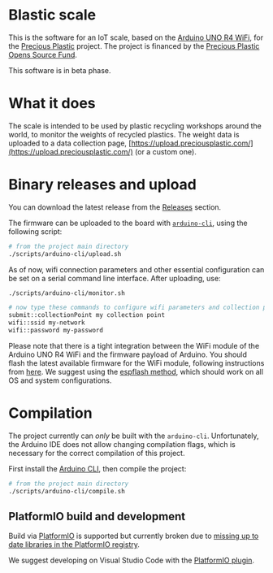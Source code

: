 # Blastic scale

This is the software for an IoT scale, based on the [Arduino UNO R4 WiFi](https://docs.arduino.cc/hardware/uno-r4-wifi/), for the [Precious Plastic](https://www.preciousplastic.com/) project. The project is financed by the [Precious Plastic Opens Source Fund](https://pposf.preciousplastic.com/).

This software is in beta phase.

# What it does

The scale is intended to be used by plastic recycling workshops around the world, to monitor the weights of recycled plastics. The weight data is uploaded to a data collection page, [https://upload.preciousplastic.com/](https://upload.preciousplastic.com/) (or a custom one).

# Binary releases and upload

You can download the latest release from the [Releases](https://github.com/pisto/blastic-scale/releases) section.

The firmware can be uploaded to the board with [`arduino-cli`](https://arduino.github.io/arduino-cli/1.0/installation/), using the following script:
```bash
# from the project main directory
./scripts/arduino-cli/upload.sh
```

As of now, wifi connection parameters and other essential configuration can be set on a serial command line interface. After uploading, use:
```bash
./scripts/arduino-cli/monitor.sh

# now type these commands to configure wifi parameters and collection point
submit::collectionPoint my collection point
wifi::ssid my-network
wifi::password my-password
```

Please note that there is a tight integration between the WiFi module of the Arduino UNO R4 WiFi and the firmware payload of Arduino. You should flash the latest available firmware for the WiFi module, following instructions from [here](https://support.arduino.cc/hc/en-us/articles/9670986058780-Update-the-connectivity-module-firmware-on-UNO-R4-WiFi). We suggest using the [espflash method](https://support.arduino.cc/hc/en-us/articles/16379769332892-Restore-the-USB-connectivity-firmware-on-UNO-R4-WiFi-with-espflash), which should work on all OS and system configurations.

# Compilation

The project currently can *only* be built with the `arduino-cli`. Unfortunately, the Arduino IDE does not allow changing compilation flags, which is necessary for the correct compilation of this project.

First install the [Arduino CLI](https://arduino.github.io/arduino-cli/1.0/installation/), then compile the project:
```bash
# from the project main directory
./scripts/arduino-cli/compile.sh
```

## PlatformIO build and development

Build via [PlatformIO](https://platformio.org/) is supported but currently broken due to [missing up to date libraries in the PlatformIO registry](https://github.com/platformio/platform-renesas-ra/issues/25).

We suggest developing on Visual Studio Code with the [PlatformIO plugin](https://platformio.org/install/ide?install=vscode).

